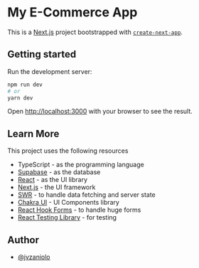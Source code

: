 # My E-Commerce App

This is a [Next.js](https://nextjs.org/) project bootstrapped with [`create-next-app`](https://github.com/vercel/next.js/tree/canary/packages/create-next-app).

## Getting started

Run the development server:

```bash
npm run dev
# or
yarn dev
```

Open [http://localhost:3000](http://localhost:3000) with your browser to see the result.

## Learn More

This project uses the following resources

- TypeScript - as the programming language
- [Supabase](https://supabase.com/) - as the database
- [React](https://reactjs.org/) - as the UI library
- [Next.js](https://nextjs.org) - the UI framework
- [SWR](https://swr.vercel.app/) - to handle data fetching and server state
- [Chakra UI](https://chakra-ui.com/) - UI Components library
- [React Hook Forms](https://react-hook-form.com/) - to handle huge forms
- [React Testing Library](https://testing-library.com/) - for testing

## Author

- [@jvzaniolo](https://github.com/jvzaniolo)

